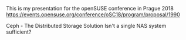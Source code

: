 This is my presentation for the openSUSE conference in Prague 2018 https://events.opensuse.org/conference/oSC18/program/proposal/1990

Ceph - The Distributed Storage Solution 
Isn't a single NAS system sufficient?
